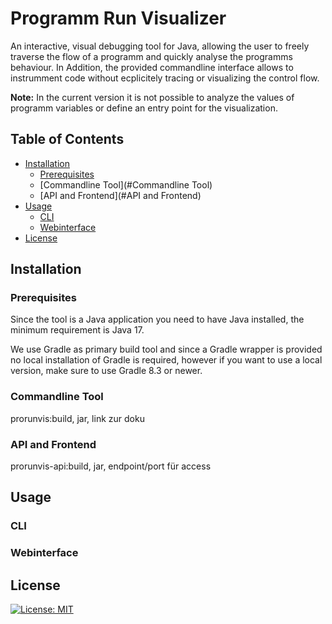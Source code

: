 # Programm Run Visualizer

An interactive, visual debugging tool for Java, allowing the user to freely traverse the flow of a programm and quickly analyse the programms behaviour. In Addition, the provided commandline interface allows to instrumment code without ecplicitely tracing or visualizing the control flow.  

**Note:** In the current version it is not possible to analyze the values of programm variables or define an entry point for the visualization.

## Table of Contents

- [Installation](#installation)
  - [Prerequisites](#Presrequisites)
  - [Commandline Tool](#Commandline Tool)
  - [API and Frontend](#API and Frontend)
- [Usage](#usage)
  - [CLI](#CLI)
  - [Webinterface](#Webinterface)
- [License](#license)


## Installation

### Prerequisites

Since the tool is a Java application you need to have Java installed, the minimum requirement is Java 17.  

We use Gradle as primary build tool and since a Gradle wrapper is provided no local installation of Gradle is required, however if you want to use a local version, make sure to use Gradle 8.3 or newer.

### Commandline Tool

prorunvis:build, jar, link zur doku

### API and Frontend

prorunvis-api:build, jar, endpoint/port für access

## Usage

### CLI

### Webinterface

## License

<a href="LICENSE">
  <img src="https://img.shields.io/badge/License-MIT-blue.svg" alt="License: MIT">
</a>
